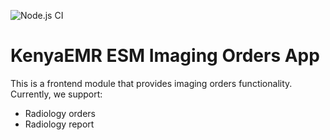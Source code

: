 ![Node.js CI](https://github.com/palladiumkenya/kenyaemr-esm-3.x/workflows/Node.js%20CI/badge.svg)

# KenyaEMR ESM Imaging Orders App

This is a frontend module that provides imaging orders functionality. Currently, we support:

- Radiology orders
- Radiology report
